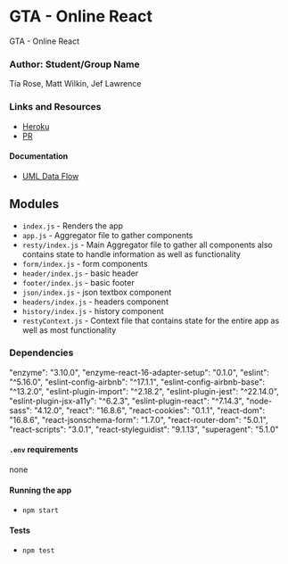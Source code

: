 # GTA - Online React 

GTA - Online React 

### Author: Student/Group Name
Tia Rose, Matt Wilkin, Jef Lawrence

### Links and Resources

- [Heroku](https://game-time-analytics.herokuapp.com/)
- [PR]()

#### Documentation

- [UML Data Flow](https://www.lucidchart.com/documents/view/9a332944-6bf3-4c4d-b595-54c6632967d5/0)

## Modules

* `index.js` - Renders the app
* `app.js` - Aggregator file to gather components
* `resty/index.js` - Main Aggregator file to gather all components also contains state to handle information as well as functionality
* `form/index.js` - form components
* `header/index.js` - basic header
* `footer/index.js` - basic footer
* `json/index.js` - json textbox component
* `headers/index.js` - headers component
* `history/index.js` - history component
* `restyContext.js` - Context file that contains state for the entire app as well as most functionality



### Dependencies 

"enzyme": "3.10.0",
"enzyme-react-16-adapter-setup": "0.1.0",
"eslint": "^5.16.0",
"eslint-config-airbnb": "^17.1.1",
"eslint-config-airbnb-base": "^13.2.0",
"eslint-plugin-import": "^2.18.2",
"eslint-plugin-jest": "^22.14.0",
"eslint-plugin-jsx-a11y": "^6.2.3",
"eslint-plugin-react": "^7.14.3",
"node-sass": "4.12.0",
"react": "16.8.6",
"react-cookies": "0.1.1",
"react-dom": "16.8.6",
"react-jsonschema-form": "1.7.0",
"react-router-dom": "5.0.1",
"react-scripts": "3.0.1",
"react-styleguidist": "9.1.13",
"superagent": "5.1.0"

#### `.env` requirements

none

#### Running the app

- `npm start`

#### Tests

- `npm test`
